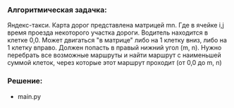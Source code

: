 ### Алгоритмическая задачка:
Яндекс-такси.
Карта дорог представлена матрицей mn. Где в ячейке i,j время проезда некоторого участка дороги. Водитель находится в клетке 0,0. Может двигаться "в матрице" либо на 1 клетку вниз, либо на 1 клетку вправо.  Должен попасть в правый нижний угол (m, n).
Нужно перебрать все возможные маршруты и найти маршрут с наименьшей суммой клеток, через которые этот маршрут проходит (от 0,0 до m, n)
### Решение: 
- main.py
